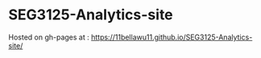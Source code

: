 # SEG3125-Analytics-site

Hosted on gh-pages at : https://11bellawu11.github.io/SEG3125-Analytics-site/
